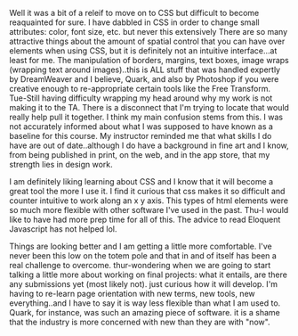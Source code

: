 Well it was a bit of a releif to move on to CSS but difficult to become reaquainted for sure. I have dabbled in CSS in order to change small attributes: color, font size, etc. but never this extensively
There are so many attractive things about the amount of spatial control that you can have over elements when using
CSS, but it is definitely not an intuitive interface...at least for me.
The manipulation of borders, margins, text boxes, image wraps (wrapping text around images)..this is 
ALL stuff that was handled expertly by DreamWeaver and I believe, Quark, and also by Photoshop if you were creative enough to re-appropriate certain tools like the Free Transform.
Tue-Still having difficulty wrapping my head around why my work is not making it to the TA.
There is a disconnect that I'm trying to locate that would really help pull it together.
I think my main confusion stems from this.
I was not accurately informed about what I was supposed to have known as a baseline for this course.
My instructor reminded me that what skills I do have are out of date..although I do have a background in fine art
and I know, from being published in print, on the web, and in the app store, that my strength lies in design work.

I am definitely liking learning about CSS and I know that it will become a great tool the more I use it.
I find it curious that css makes it so difficult and counter intuitive to work along an x y axis.
This types of html elements were so much more flexible with other software I've used in the past.
Thu-I would like to have had more prep time for all of this. The advice to read Eloquent Javascript has not helped lol.  

Things are looking better and I am getting a little more comfortable. I've never been this low on the totem pole and that in and of itself has been a real challenge to overcome.
thur-wondering when we are going to start talking a little more about working on final projects: what it entails, are there any submissions yet (most likely not). just curious how it will develop.
I'm having to re-learn page orientation with new terms, new tools, new everything..and I have to say it is way less flexible than what I am used to.
Quark, for instance,  was such an amazing piece of software. it is a shame that the industry is more concerned with new than they are with "now".
